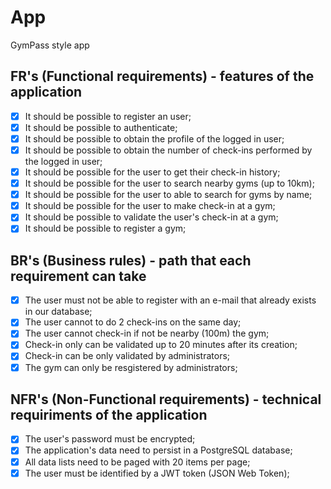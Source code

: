 # App

GymPass style app

## FR's (Functional requirements) - features of the application

- [x] It should be possible to register an user;
- [x] It should be possible to authenticate;
- [x] It should be possible to obtain the profile of the logged in user;
- [x] It should be possible to obtain the number of check-ins performed by the logged in user;
- [x] It should be possible for the user to get their check-in history;
- [x] It should be possible for the user to search nearby gyms (up to 10km);
- [x] It should be possible for the user to able to search for gyms by name;
- [x] It should be possible for the user to make check-in at a gym;
- [x] It should be possible to validate the user's check-in at a gym;
- [x] It should be possible to register a gym;

## BR's (Business rules) - path that each requirement can take

- [x] The user must not be able to register with an e-mail that already exists in our database;
- [x] The user cannot to do 2 check-ins on the same day;
- [x] The user cannot check-in if not be nearby (100m) the gym;
- [x] Check-in only can be validated up to 20 minutes after its creation;
- [x] Check-in can be only validated by administrators;
- [x] The gym can only be resgistered by administrators;

## NFR's (Non-Functional requirements) - technical requiriments of the application

- [x] The user's password must be encrypted;
- [x] The application's data need to persist in a PostgreSQL database;
- [x] All data lists need to be paged with 20 items per page;
- [x] The user must be identified by a JWT token (JSON Web Token);
